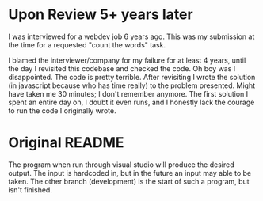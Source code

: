 # Upon Review 5+ years later
I was interviewed for a webdev job 6 years ago. This was my submission at the time for a requested "count the words" task.

I blamed the interviewer/company for my failure for at least 4 years, until the day I revisited this codebase and checked the code.
Oh boy was I disappointed. The code is pretty terrible. After revisiting I wrote the solution (in javascript because who has time really)
to the problem presented. Might have taken me 30 minutes; I don't remember anymore. The first solution I spent an entire day on,
I doubt it even runs, and I honestly lack the courage to run the code I originally wrote.

# Original README
The program when run through visual studio will produce the desired output. The input is hardcoded in, but in the future an input may able to be taken. The other branch (development) is the start of such a program, but isn't finished.
